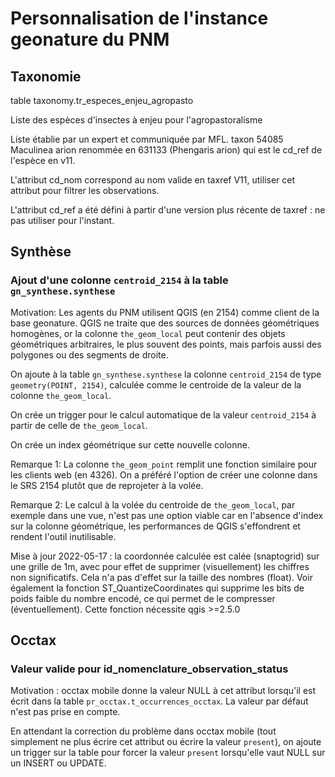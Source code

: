 # Personnalisation de l'instance geonature du PNM

## Taxonomie

table taxonomy.tr_especes_enjeu_agropasto

Liste des espèces d'insectes à enjeu pour l'agropastoralisme

Liste établie par un expert et communiquée par MFL.
taxon 54085 Maculinea arion renommée en 631133 (Phengaris arion) qui est le cd_ref de l'espèce en v11.

L'attribut cd_nom correspond au nom valide en taxref V11, utiliser cet attribut pour filtrer les observations.

L'attribut cd_ref a été défini à partir d'une version plus récente de taxref : ne pas utiliser pour l'instant.

## Synthèse

### Ajout d'une colonne `centroid_2154` à la table `gn_synthese.synthese`

Motivation: Les agents du PNM utilisent QGIS (en 2154) comme client de la base geonature. QGIS ne traite que des sources de données géométriques homogènes, or la colonne `the_geom_local` peut contenir des objets géométriques arbitraires, le plus souvent des points, mais parfois aussi des polygones ou des segments de droite.

On ajoute à la table `gn_synthese.synthese` la colonne `centroid_2154` de type `geometry(POINT, 2154)`, calculée comme le centroide de la valeur de la colonne `the_geom_local`.

On crée un trigger pour le calcul automatique de la valeur `centroid_2154` à partir de celle de `the_geom_local`.

On crée un index géométrique sur cette nouvelle colonne.

Remarque 1: La colonne `the_geom_point` remplit une fonction similaire pour les clients web (en 4326). On a préféré l'option de créer une colonne dans le SRS 2154 plutôt que de reprojeter à la volée.

Remarque 2: Le calcul à la volée du centroide de `the_geom_local`, par exemple dans une vue, n'est pas une option viable car en l'absence d'index sur la colonne géométrique, les performances de QGIS s'effondrent et rendent l'outil inutilisable.

Mise à jour 2022-05-17 : la coordonnée calculée est calée (snaptogrid) sur une grille de 1m, avec pour effet de supprimer (visuellement) les chiffres non significatifs. Cela n'a pas d'effet sur la taille des nombres (float). Voir également la fonction ST_QuantizeCoordinates qui supprime les bits de poids faible du nombre encodé, ce qui permet de le compresser (éventuellement). Cette fonction nécessite qgis >=2.5.0

## Occtax

### Valeur valide pour id_nomenclature_observation_status

Motivation : occtax mobile donne la valeur NULL à cet attribut lorsqu'il est écrit dans la table `pr_occtax.t_occurrences_occtax`. La valeur par défaut n'est pas prise en compte.

En attendant la correction du problème dans occtax mobile (tout simplement ne plus écrire cet attribut ou écrire la valeur `present`), on ajoute un trigger sur la table pour forcer la valeur `present` lorsqu'elle vaut NULL sur un INSERT ou UPDATE.
